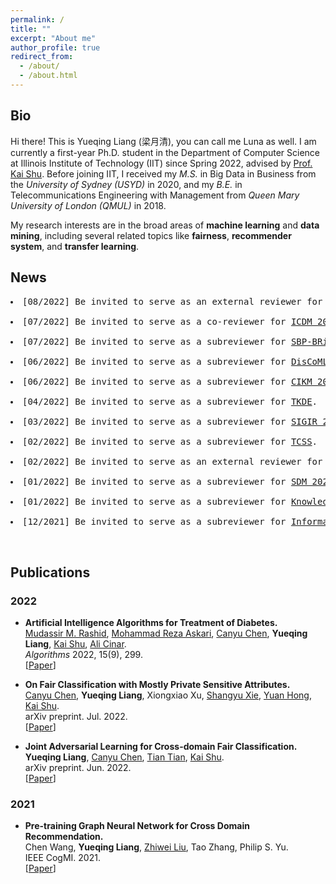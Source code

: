 ```yaml
---
permalink: /
title: ""
excerpt: "About me"
author_profile: true
redirect_from: 
  - /about/
  - /about.html
---
```

## Bio
Hi there! This is Yueqing Liang (梁月清), you can call me Luna as well. I am currently a first-year Ph.D. student in the Department of Computer Science at Illinois Institute of Technology (IIT) since Spring 2022, advised by [Prof. Kai Shu](http://www.cs.iit.edu/~kshu/). Before joining IIT, I received my *M.S.* in Big Data in Business from the *University of Sydney (USYD)* in 2020, and my *B.E.* in Telecommunications Engineering with Management from *Queen Mary University of London (QMUL)* in 2018.

<!--
Hi there! This is Yueqing Liang (梁月清), you can call me Luna as well. I am currently a first-year Ph.D. student in the [Department of Computer Science](https://www.iit.edu/computer-science) at [Illinois Institute of Technology (IIT)](https://www.iit.edu) since Spring 2022, advised by [Prof. Kai Shu](http://www.cs.iit.edu/~kshu/). Before joining IIT, I received my Master degree in [Big Data in Business](https://www.sydney.edu.au/handbooks/archive/2019/business_school_PG/coursework/subject_areas/big_data_business.shtml.html) from the [University of Sydney (USYD)](https://www.sydney.edu.au) in 2020, and my Bachelor degree in [Telecommunications Engineering with Management](http://eecs.qmul.ac.uk/study-abroad/joint-programme-bupt/bupt-degree-programmes/#bteml) from [Queen Mary University of London (QMUL)](https://www.qmul.ac.uk) in 2018.
-->

My research interests are in the broad areas of **machine learning** and **data mining**, including several related topics like **fairness**, **recommender system**, and **transfer learning**.  

<!-- \[[View My Curriculum Vitae](https://yueqingliang1.github.io/files/CV_Yingtong.pdf)\]   
 -->
<!--
-->

<!--
**<span style="color: indigo;">I am actively looking for research cooperation /summer internship positions related to machine learning fairness in United States. You can contact me via email (yliang40 AT hawk DOT iit DOT edu).</span>**
-->

## News

<div class="highlight">
  <pre>
<li>[08/2022] Be invited to serve as an external reviewer for <a href="https://www.wsdm-conference.org/2022/">WSDM 2022</a>.</li>
<li>[07/2022] Be invited to serve as a co-reviewer for <a href="https://icdm22.cse.usf.edu//">ICDM 2022</a>.</li>
<li>[07/2022] Be invited to serve as a subreviewer for <a href="http://sbp-brims.org/2022//">SBP-BRiMS 2022</a>.</li>
<li>[06/2022] Be invited to serve as a subreviewer for <a href="https://sites.google.com/nyu.edu/discoml/home/">DisCoML 2022</a>.</li>
<li>[06/2022] Be invited to serve as a subreviewer for <a href="https://www.cikm2022.org/">CIKM 2022</a>.</li>
<li>[04/2022] Be invited to serve as a subreviewer for <a href="https://www.computer.org/csdl/journal/tk/">TKDE</a>.</li>
<li>[03/2022] Be invited to serve as a subreviewer for <a href="https://sigir.org/sigir2022//">SIGIR 2022</a>.</li>
<li>[02/2022] Be invited to serve as a subreviewer for <a href="https://ieeexplore.ieee.org/xpl/aboutJournal.jsp?punumber=6570650/">TCSS</a>.</li>
<li>[02/2022] Be invited to serve as an external reviewer for <a href="https://www.kdd.org/kdd2022//">KDD 2022</a>.</li>
<li>[01/2022] Be invited to serve as a subreviewer for <a href="https://www.siam.org/conferences/cm/conference/sdm22/">SDM 2022</a>.</li>
<li>[01/2022] Be invited to serve as a subreviewer for <a href="https://www.sciencedirect.com/journal/knowledge-based-systems/">Knowledge-Based Systems</a>.</li>
<li>[12/2021] Be invited to serve as a subreviewer for <a href="https://www.sciencedirect.com/journal/information-and-management/">Information & Management</a>.</li>
  </pre>
</div>


 

## Publications
### 2022
  * **Artificial Intelligence Algorithms for Treatment of Diabetes.**  
  [Mudassir M. Rashid](https://scholar.google.com/citations?user=F3OZmPoAAAAJ&hl=en), [Mohammad Reza Askari](https://scholar.google.com/citations?user=njl6K6VfGlAC&hl=en), [Canyu Chen](https://canyuchen.com/), **Yueqing Liang**, [Kai Shu](http://www.cs.iit.edu/~kshu/), [Ali Cinar](https://sites.google.com/iit.edu/ali-cinar).  
*Algorithms* 2022, 15(9), 299.  
\[[Paper](https://www.mdpi.com/1999-4893/15/9/299)\]

  * **On Fair Classification with Mostly Private Sensitive Attributes.**  
  [Canyu Chen](https://canyuchen.com/), **Yueqing Liang**, Xiongxiao Xu, [Shangyu Xie](https://scholar.google.com/citations?user=fZXYI2wAAAAJ&hl=en), [Yuan Hong](https://yhongcs.github.io/index.html), [Kai Shu](http://www.cs.iit.edu/~kshu/).  
arXiv preprint. Jul. 2022.  
\[[Paper](https://arxiv.org/abs/2207.08336)\]

  * **Joint Adversarial Learning for Cross-domain Fair Classification.**  
  **Yueqing Liang**, [Canyu Chen](https://canyuchen.com/), [Tian Tian](https://www.linkedin.com/in/tian-tian-3b0a9bb0/), [Kai Shu](http://www.cs.iit.edu/~kshu/).  
arXiv preprint. Jun. 2022.  
\[[Paper](https://arxiv.org/abs/2206.03656)\]

### 2021
  * **Pre-training Graph Neural Network for Cross Domain Recommendation.**  
  Chen Wang, **Yueqing Liang**, [Zhiwei Liu](https://sites.google.com/view/zhiwei-jim), Tao Zhang, Philip S. Yu.  
IEEE CogMI. 2021.  
\[[Paper](https://arxiv.org/abs/2111.08268)\]


